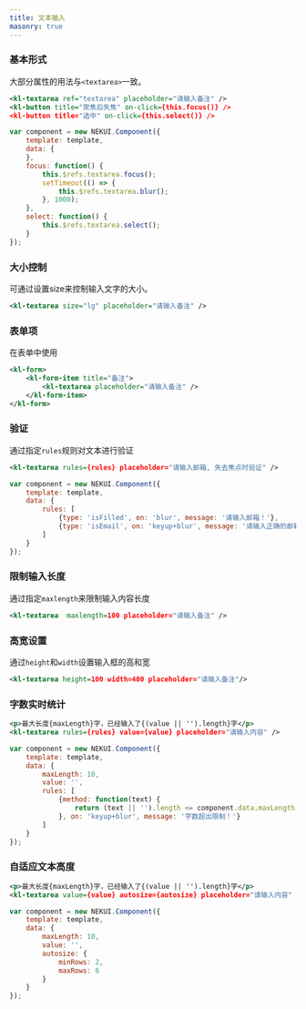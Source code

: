 ```yaml
---
title: 文本输入
masonry: true
---
```


<!-- demo_start -->
### 基本形式

大部分属性的用法与`<textarea>`一致。

<div class="m-example"></div>

```xml
<kl-textarea ref="textarea" placeholder="请输入备注" />
<kl-button title="聚焦后失焦" on-click={this.focus()} />
<kl-button title="选中" on-click={this.select()} />
```

```javascript
var component = new NEKUI.Component({
    template: template,
    data: {
    },
    focus: function() {
        this.$refs.textarea.focus();
        setTimeout(() => {
            this.$refs.textarea.blur();
        }, 1000);
    },
    select: function() {
        this.$refs.textarea.select();
    }
});
```
<!-- demo_end -->

<!-- demo_start -->
### 大小控制

可通过设置size来控制输入文字的大小。

<div class="m-example"></div>

```xml
<kl-textarea size="lg" placeholder="请输入备注" />
```
<!-- demo_end -->

<!-- demo_start -->
### 表单项

在表单中使用

<div class="m-example"></div>

```xml
<kl-form>
    <kl-form-item title="备注">
        <kl-textarea placeholder="请输入备注" />
    </kl-form-item>
</kl-form>
```
<!-- demo_end -->

<!-- demo_start -->
### 验证
通过指定`rules`规则对文本进行验证
<div class="m-example"></div>

```xml
<kl-textarea rules={rules} placeholder="请输入邮箱, 失去焦点时验证" />
```

```javascript
var component = new NEKUI.Component({
    template: template,
    data: {
        rules: [
            {type: 'isFilled', on: 'blur', message: '请输入邮箱！'},
            {type: 'isEmail', on: 'keyup+blur', message: '请输入正确的邮箱！'}
        ]
    }
});
```
<!-- demo_end -->

<!-- demo_start -->
### 限制输入长度
通过指定`maxlength`来限制输入内容长度
<div class="m-example"></div>

```xml
<kl-textarea  maxlength=100 placeholder="请输入备注" />
```
<!-- demo_end -->

<!-- demo_start -->
### 高宽设置
通过`height`和`width`设置输入框的高和宽
<div class="m-example"></div>

```xml
<kl-textarea height=100 width=400 placeholder="请输入备注"/>
```
<!-- demo_end -->

<!-- demo_start -->
### 字数实时统计
<div class="m-example"></div>

```xml
<p>最大长度{maxLength}字，已经输入了{(value || '').length}字</p>
<kl-textarea rules={rules} value={value} placeholder="请输入内容" />

```

```javascript
var component = new NEKUI.Component({
    template: template,
    data: {
        maxLength: 10,
        value: '',
        rules: [
            {method: function(text) {
                return (text || '').length <= component.data.maxLength;
            }, on: 'keyup+blur', message: '字数超出限制！'}
        ]
    }
});
```
<!-- demo_end -->

<!-- demo_start -->
### 自适应文本高度
<div class="m-example"></div>

```xml
<p>最大长度{maxLength}字，已经输入了{(value || '').length}字</p>
<kl-textarea value={value} autosize={autosize} placeholder="请输入内容" />

```

```javascript
var component = new NEKUI.Component({
    template: template,
    data: {
        maxLength: 10,
        value: '',
        autosize: {
            minRows: 2,
            maxRows: 6
        }
    }
});
```
<!-- demo_end -->

